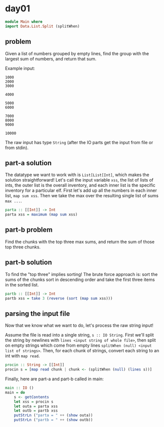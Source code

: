 # day01

```haskell
module Main where
import Data.List.Split (splitWhen)
```

## problem 

Given a list of numbers grouped by empty lines, find the group with the largest sum of numbers, and return that sum.

Example input:

```ignore
1000
2000
3000

4000

5000
6000

7000
8000
9000

10000
```

The raw input has type `String` (after the IO parts get the input from file or from stdin).

## part-a solution

The datatype we want to work with is `List[List[Int]`, which makes the solution straightforward!  Let's call the input variable `xss`, the list of lists of ints, the outer list is the overall inventory, and each inner list is the specific inventory for a particular elf. First let's add up all the numbers in each inner list, `map sum xss`. Then we take the max over the resulting single list of sums `max ...`.

```haskell
parta :: [[Int]] -> Int
parta xss = maximum (map sum xss)
```

## part-b problem

Find the chunks with the top three max sums, and return the sum of those top three chunks.

## part-b solution

To find the "top three" implies sorting!  The brute force approach is: sort the sums of the chunks sort in descending order and take the first three items in the sorted list.

```haskell
partb :: [[Int]] -> Int
partb xss = take 3 (reverse (sort (map sum xss)))
```

## parsing the input file

Now that we know what we want to do, let's process the raw string input!  

Assume the file is read into a single string, `s :: IO String`.  First we'll split the string by newlines with `lines <input string of whole file>`, then split on empty strings which come from empty lines `splitWhen (null) <input list of strings>`.  Then, for each chunk of strings, convert each string to an int with `map read`.

```haskell
procin :: String -> [[Int]]
procin s = [map read chunk | chunk <- (splitWhen (null) (lines s))]
```

Finally, here are part-a and part-b called in main:

```haskell
main :: IO ()
main = do
    s <- getContents
    let xss = procin s
    let outa = parta xss
    let outb = partb xss
    putStrLn ("parta = " ++ (show outa))
    putStrLn ("partb = " ++ (show outb))
```
